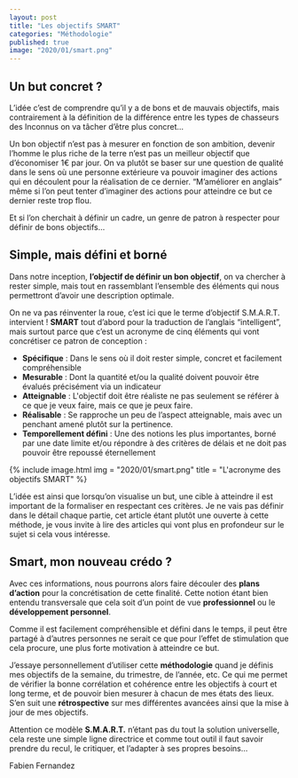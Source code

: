 ```yaml
---
layout: post
title: "Les objectifs SMART"
categories: "Méthodologie"
published: true
image: "2020/01/smart.png"
---
```

## Un but concret ?
L’idée c’est de comprendre qu’il y a de bons et de mauvais objectifs, mais contrairement à la définition de la différence entre les types de chasseurs des Inconnus on va tâcher d’être plus concret...

Un bon objectif n’est pas à mesurer en fonction de son ambition, devenir l’homme le plus riche de la terre n’est pas un meilleur objectif que d’économiser 1€ par jour.
On va plutôt se baser sur une question de qualité dans le sens où une personne extérieure va pouvoir imaginer des actions qui en découlent pour la réalisation de ce dernier.
“M’améliorer en anglais” même si l’on peut tenter d’imaginer des actions pour atteindre ce but ce dernier reste trop flou.

Et si l’on cherchait à définir un cadre, un genre de patron à respecter pour définir de bons objectifs…

## Simple, mais défini et borné
Dans notre inception, **l’objectif de définir un bon objectif**, on va chercher à rester simple, mais tout en rassemblant l’ensemble des éléments qui nous permettront d’avoir une description optimale.

On ne va pas réinventer la roue, c’est ici que le terme d’objectif S.M.A.R.T. intervient !
**SMART** tout d’abord pour la traduction de l’anglais “intelligent”, mais surtout parce que c’est un acronyme de cinq éléments qui vont concrétiser ce patron de conception :
* **Spécifique** : Dans le sens où il doit rester simple, concret et facilement compréhensible
* **Mesurable** : Dont la quantité et/ou la qualité doivent pouvoir être évalués précisément via un indicateur
* **Atteignable** : L'objectif doit être réaliste ne pas seulement se référer à ce que je veux faire, mais ce que je peux faire.
* **Réalisable** : Se rapproche un peu de l’aspect atteignable, mais avec un penchant amené plutôt sur la pertinence.
* **Temporellement défini** : Une des notions les plus importantes, borné par une date limite et/ou répondre à des critères de délais et ne doit pas pouvoir être repoussé éternellement

{% include image.html img = "2020/01/smart.png" title = "L'acronyme des objectifs SMART" %}

L’idée est ainsi que lorsqu’on visualise un but, une cible à atteindre il est important de la formaliser en respectant ces critères.
Je ne vais pas définir dans le détail chaque partie, cet article étant plutôt une ouverte à cette méthode, je vous invite à lire des articles qui vont plus en profondeur sur le sujet si cela vous intéresse.

## Smart, mon nouveau crédo ?
Avec ces informations, nous pourrons alors faire découler des **plans d’action** pour la concrétisation de cette finalité. Cette notion étant bien entendu transversale que cela soit d’un point de vue **professionnel** ou le **développement personnel**.

Comme il est facilement compréhensible et défini dans le temps, il peut être partagé à d’autres personnes ne serait ce que pour l’effet de stimulation que cela procure, une plus forte motivation à atteindre ce but.

J’essaye personnellement d’utiliser cette **méthodologie** quand je définis mes objectifs de la semaine, du trimestre, de l’année, etc. Ce qui me permet de vérifier la bonne corrélation et cohérence entre les objectifs à court et long terme, et de pouvoir bien mesurer à chacun de mes états des lieux. S’en suit une **rétrospective** sur mes différentes avancées ainsi que la mise à jour de mes objectifs.

Attention ce modèle **S.M.A.R.T.** n’étant pas du tout la solution universelle, cela reste une simple ligne directrice et comme tout outil il faut savoir prendre du recul, le critiquer, et l’adapter à ses propres besoins… 

<p class="signature text-right">Fabien Fernandez</p>


